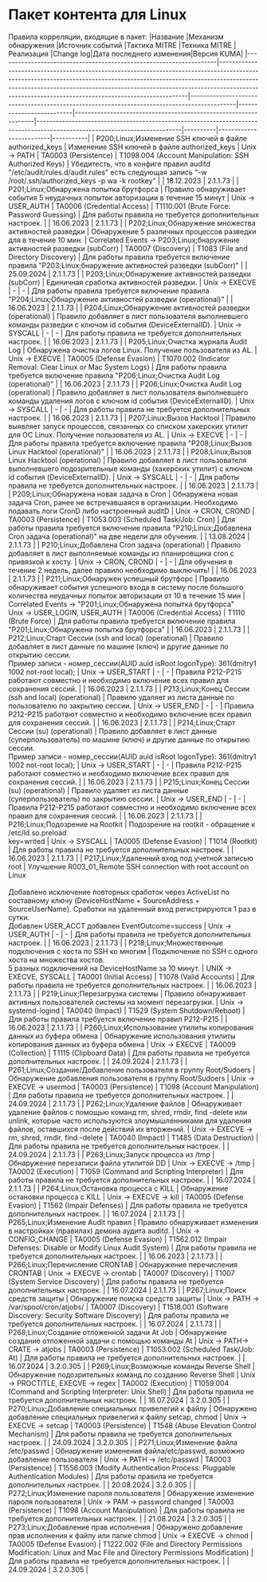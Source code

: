# Пакет контента для Linux
Правила корреляции, входящие в пакет:
|Название                                                            |Механизм обнаружения                                                                                                                                                                                                                                                                                          |Источник событий                                                                            |Тактика MITRE             |Техника MITRE                                                    |Реализация                                                                                                                 |Change log|Дата последнего изменения|Версия KUMA|
|--------------------------------------------------------------------|--------------------------------------------------------------------------------------------------------------------------------------------------------------------------------------------------------------------------------------------------------------------------------------------------------------|--------------------------------------------------------------------------------------------|--------------------------|-----------------------------------------------------------------|---------------------------------------------------------------------------------------------------------------------------|----------|-------------------------|-----------|
| P200;Linux;Изменение SSH ключей в файле authorized_keys              | Изменение SSH ключей в файле authorized_keys                                                                                                                                                                                                                                                                           | Unix -> PATH                                                                                    | TA0003 (Persistence)       | T1098.004 (Account Manipulation: SSH Authorized Keys)                                                              | Убедитесть, что в конфиге правил auditd "/etc/audit/rules.d/audit.rules" есть следующая запись "-w /root/.ssh/authorized_keys -p wa -k rootkey" |   | 18.12.2023 | 2.1.1.73  |
| P201;Linux;Обнаружена попытка брутфорса                              | Правило обнаруживает события 5 неудачных попыток авторизации в течение 15 минут                                                                                                                                                                                                                                        | Unix -> USER_AUTH                                                                               | TA0006 (Credential Access) | T1110.001 (Brute Force: Password Guessing)                                                                         | Для работы правила не требуется дополнительных настроек.                                                                                        |   | 16.06.2023 | 2.1.1.73  |
| P202;Linux;Обнаружение множества активностей разведки                | Обнаружение 5 различных процессов разведки для в течение 10 мин.                                                                                                                                                                                                                                                       | Correlated Events -> P203;Linux;бнаружение активностей разведки (subCorr)                       | TA0007 (Discovery)         | T1083 (File and Directory Discovery)                                                                               | Для работы правила требуется включение правила "P203;Linux;бнаружение активностей разведки (subCorr)"                                           |   | 25.09.2024 | 2.1.1.73  |
| P203;Linux;Обнаружение активностей разведки (subCorr)                | Единичная сработка активностей разведки.                                                                                                                                                                                                                                                                               | Unix -> EXECVE                                                                                  | \-                         | \-                                                                                                                 | Для работы правила требуется включение правила "P204;Linux;Обнаружение активностей разведки (operational)"                                      |   | 16.06.2023 | 2.1.1.73  |
| P204;Linux;Обнаружение активностей разведки (operational)            | Правило добавляет в лист пользователя выполневшего команды разведки с ключом id события (DeviceExternalID).                                                                                                                                                                                                            | Unix -> SYSCALL                                                                                 | \-                         | \-                                                                                                                 | Для работы правила не требуется дополнительных настроек.                                                                                        |   | 16.06.2023 | 2.1.1.73  |
| P205;Linux;Очистка журнала Audit Log                                 | Обнаружена очистка логов Linux. Получение пользователя из AL.                                                                                                                                                                                                                                                          | Unix -> EXECVE                                                                                  | TA0005 (Defense Evasion)   | T1070.002 (Indicator Removal: Clear Linux or Mac System Logs)                                                      | Для работы правила требуется включение правила "P206;Linux;Очистка Audit Log (operational)"                                                     |   | 16.06.2023 | 2.1.1.73  |
| P206;Linux;Очистка Audit Log (operational)                           | Правило добавляет в лист пользователя выполневшего команды удаления логов с ключом id события (DeviceExternalID).                                                                                                                                                                                                      | Unix -> SYSCALL                                                                                 | \-                         | \-                                                                                                                 | Для работы правила не требуется дополнительных настроек.                                                                                        |   | 16.06.2023 | 2.1.1.73  |
| P207;Linux;Вызов Hacktool                                            | Правило выявляет запуск процессов, связанных со списком хакерских утилит для ОС Linux. Получение пользователя из AL.                                                                                                                                                                                                   | Unix -> EXECVE                                                                                  | \-                         | \-                                                                                                                 | Для работы правила требуется включение правила "P208;Linux;Вызов Linux Hacktool (operational)"                                                  |   | 16.06.2023 | 2.1.1.73  |
| P208;Linux;Вызов Linux Hacktool (operational)                        | Правило добавляет в лист пользователя выполневшего подозрительные команды (хакерских утилит) с ключом id события (DeviceExternalID).                                                                                                                                                                                   | Unix -> SYSCALL                                                                                 | \-                         | \-                                                                                                                 | Для работы правила не требуется дополнительных настроек.                                                                                        |   | 16.06.2023 | 2.1.1.73  |
| P209;Linux;Обнаружена новая задача в Cron                            | Обнаружена новая задача Cron, ранее не встречавшаяся в организации. Необходимо подавать логи CronD либо настроенный auditD                                                                                                                                                                                             | Unix -> CRON, CROND                                                                             | TA0003 (Persistence)       | T1053.003 (Scheduled Task/Job: Cron)                                                                               | Для работы правила требуется включение правила "P210;Linux;Добавлена Сron задача (operational)" на две недели для обучения.                     |   | 13.08.2024 | 2.1.1.73  |
| P210;Linux;Добавлена Сron задача (operational)                       | Правило добавляет в лист выполняемые команды из планировщика cron c привязкой к хосту.                                                                                                                                                                                                                                 | Unix -> CRON, CROND                                                                             | \-                         | \-                                                                                                                 | Для обучения в течение 2 недель, далее правило необходимо выключить!                                                                            |   | 16.06.2023 | 2.1.1.73  |
| P211;Linux;Обнаружен успешный брутфорс                               | Правило обнаруживает события успешного входа в систему после большого количества неудачных попыток авторизации от 10 в течение 15 мин                                                                                                                                                                                  | Correlated Events -> "P201;Linux;Обнаружена попытка брутфорса"<br>Unix -> USER_LOGIN, USER_AUTH | TA0006 (Credential Access) | T1110 (Brute Force)                                                                                                | Для работы правила требуется включение правила "P201;Linux;Обнаружена попытка брутфорса"                                                        |   | 16.06.2023 | 2.1.1.73  |
| P212;Linux;Старт Сессии (ssh and local) (operational)                | Правило добавляет в лист данные по машине (ключ) и другие данные по открытию сессии.<br>Пример записи - номер_сессии(AUID auid isRoot logonType): 361(dmitry1 1002 not-root local);                                                                                                                                    | Unix -> USER_START                                                                              | \-                         | \-                                                                                                                 | Правила P212-P215 работают совместно и необходимо включение всех правил для сохранения сессий.                                                  |   | 16.06.2023 | 2.1.1.73  |
| P213;Linux;Конец Сессии (ssh and local) (operational)                | Правило удаляет из листа данные по пользователю по закрытию сессии.                                                                                                                                                                                                                                                    | Unix -> USER_END                                                                                | \-                         | \-                                                                                                                 | Правила P212-P215 работают совместно и необходимо включение всех правил для сохранения сессий.                                                  |   | 16.06.2023 | 2.1.1.73  |
| P214;Linux;Старт Сессии (su) (operational)                           | Правило добавляет в лист данные (суперпользователь) по машине (ключ) и другие данные по открытию сессии.<br>Пример записи - номер_сессии(AUID auid isRoot logonType): 361(dmitry1 1002 not-root local);                                                                                                                | Unix -> USER_START                                                                              | \-                         | \-                                                                                                                 | Правила P212-P215 работают совместно и необходимо включение всех правил для сохранения сессий.                                                  |   | 16.06.2023 | 2.1.1.73  |
| P215;Linux;Конец Сессии (su) (operational)                           | Правило удаляет из листа данные (суперпользователь) по закрытию сессии.                                                                                                                                                                                                                                                | Unix -> USER_END                                                                                | \-                         | \-                                                                                                                 | Правила P212-P215 работают совместно и необходимо включение всех правил для сохранения сессий.                                                  |   | 16.06.2023 | 2.1.1.73  |
| P216;Linux;Подозрение на Rootkit                                     | Подозрение на rootkit - обращение к /etc/ld.so.preload<br>key=writed                                                                                                                                                                                                                                                   | Unix -> SYSCALL                                                                                 | TA0005 (Defense Evasion)   | T1014 (Rootkit)                                                                                                    | Для работы правила не требуется дополнительных настроек.                                                                                        |   | 16.06.2023 | 2.1.1.73  |
| P217;Linux;Удаленный вход под учетной записью root                   | Улучшение R003_01_Remote SSH connection with root account on Linux<br><br>Добавлено исключение повторных сработок через ActiveList по составному ключу (DeviceHostName + SourceAddress + SourceUserName). Сработки на удаленный вход регистрируются 1 раз в сутки.<br>Добавлен USER_ACCT добавлен EventOutcome=success | Unix -> USER_AUTH                                                                               | \-                         | \-                                                                                                                 | Для работы правила не требуется дополнительных настроек.                                                                                        |   | 16.06.2023 | 2.1.1.73  |
| P218;Linux;Множественные подключения с хоста по SSH ко многим        | Подключение по SSH с одного хоста на множества хостов.<br>5 разных подключений на DeviceHostName за 10 минут.                                                                                                                                                                                                          | UNIX -> EXECVE, SYSCALL                                                                         | TA0001 (Initial Access)    | T1078 (Valid Accounts)                                                                                             | Для работы правила не требуется дополнительных настроек.                                                                                        |   | 16.06.2023 | 2.1.1.73  |
| P219;Linux;Перезагрузка системы                                      | Правило обнаруживает активных пользователей системы на момент перезагрузки.                                                                                                                                                                                                                                            | Unix -> systemd-logind                                                                          | TA0040 (Impact)            | T1529 (System Shutdown/Reboot)                                                                                     | Для работы правила требуется включение правил P212-P215                                                                                         |   | 16.06.2023 | 2.1.1.73  |
| P260;Linux;Использование утилиты копирования данных из буфера обмена | Обнаружение использования утилиты копирования данных из буфера обмена                                                                                                                                                                                                                                                  | Unix -> EXECVE                                                                                  | TA0009 (Collection)        | T1115 (Clipboard Data)                                                                                             | Для работы правила не требуется дополнительных настроек.                                                                                        |   | 24.09.2024 | 2.1.1.73  |
| P261;Linux;Создание/Добавление пользователя в группу Root/Sudoers    | Обнаружение добавления пользователя в группу Root/Sudoers                                                                                                                                                                                                                                                              | Unix -> EXECVE -> usermod                                                                       | TA0003 (Persistence)       | T1098 (Account Manipulation)                                                                                       | Для работы правила не требуется дополнительных настроек.                                                                                        |   | 24.09.2024 | 2.1.1.73  |
| P262;Linux;Удаление файлов                                           | Обнаруживает удаление файлов с помощью команд rm, shred, rmdir, find -delete или unlink, которые часто используются злоумышленниками для удаления файлов, оставшихся после действий их вторжений.                                                                                                                      | Unix -> EXECVE -> rm, shred, rmdir, find -delete                                                | TA0040 (Impact)            | T1485 (Data Destruction)                                                                                           | Для работы правила не требуется дополнительных настроек.                                                                                        |   | 24.09.2024 | 2.1.1.73  |
| P263;Linux;Запуск процесса из /tmp                                   | Обнаружение перезаписи файла утилитой DD                                                                                                                                                                                                                                                                               | Unix -> EXECVE -> /tmp                                                                          | TA0002 (Execution)         | T1059 (Command and Scripting Interpreter)                                                                          | Для работы правила не требуется дополнительных настроек.                                                                                        |   | 16.07.2024 | 2.1.1.73  |
| P264;Linux;Остановка процесса с KILL                                 | Обнаружение остановки процесса с KILL                                                                                                                                                                                                                                                                                  | Unix -> EXECVE -> kill                                                                          | TA0005 (Defense Evasion)   | T1562 (Impair Defenses)                                                                                            | Для работы правила не требуется дополнительных настроек.                                                                                        |   | 16.07.2024 | 2.1.1.73  |
| P265;Linux;Изменение Audit правил                                    | Правило обнаруживает изменения в настройках (правилах) демона аудита auditd.                                                                                                                                                                                                                                           | Unix -> CONFIG_CHANGE                                                                           | TA0005 (Defense Evasion)   | T1562.012 (Impair Defenses: Disable or Modify Linux Audit System)                                                  | Для работы правила не требуется дополнительных настроек.                                                                                        |   | 16.06.2023 | 2.1.1.73  |
| P266;Linux;Перечисление CRONTAB                                      | Обнаружение перечисления CRONTAB                                                                                                                                                                                                                                                                                       | Unix -> EXECVE -> crontab                                                                       | TA0007 (Discovery)         | T1007 (System Service Discovery)                                                                                   | Для работы правила не требуется дополнительных настроек.                                                                                        |   | 16.07.2024 | 2.1.1.73  |
| P267;Linux;Поиск средств защиты                                      | Обнаружение поиска средств защиты                                                                                                                                                                                                                                                                                      | Unix -> PATH -> /var/spool/cron/atjobs/                                                         | TA0007 (Discovery)         | T1518.001 (Software Discovery: Security Software Discovery)                                                        | Для работы правила не требуется дополнительных настроек.                                                                                        |   | 16.07.2024 | 2.1.1.73  |
| P268;Linux;Создание отложенной задачи At Job                         | Обнаружение создание отложенной задачи с помощью команды At                                                                                                                                                                                                                                                            | Unix -> PATH-> CRATE -> atjobs                                                                  | TA0003 (Persistence)       | T1053.002 (Scheduled Task/Job: At)                                                                                 | Для работы правила не требуется дополнительных настроек.                                                                                        |   | 16.07.2024 | 3.2.0.305 |
| P269;Linux;Возможные команды Reverse Shell                           | Обнаружение подозрительных команд по созданию Reverse Shell                                                                                                                                                                                                                                                            | Unix -> PROCTITLE, EXECVE -> regex                                                              | TA0002 (Execution)         | T1059.004 (Command and Scripting Interpreter: Unix Shell)                                                          | Для работы правила не требуется дополнительных настроек.                                                                                        |   | 16.07.2024 | 3.2.0.305 |
| P270;Linux;Добавление специальных привелегий к файлу                 | Обнаружено добавление специальных привелегий к файлу setcap, chmod                                                                                                                                                                                                                                                     | Unix -> EXECVE -> setcap                                                                        | TA0003 (Persistence)       | T1548 (Abuse Elevation Control Mechanism)                                                                          | Для работы правила не требуется дополнительных настроек.                                                                                        |   | 24.09.2024 | 3.2.0.305 |
| P271;Linux;Изменение файла /etc/passwd                               | Обнаружение изменения файла/etc/passwd, возможно добавление пользователя                                                                                                                                                                                                                                               | Unix -> PATH -> /etc/passwd                                                                     | TA0003 (Persistence)       | T1556.003 (Modify Authentication Process: Pluggable Authentication Modules)                                        | Для работы правила не требуется дополнительных настроек.                                                                                        |   | 20.08.2024 | 3.2.0.305 |
| P272;Linux;Изменение пароля пользователя                             | Обнаружение изменение пароля пользователя                                                                                                                                                                                                                                                                              | Unix -> PAM -> password changed                                                                 | TA0003 (Persistence)       | T1098 (Account Manipulation)                                                                                       | Для работы правила не требуется дополнительных настроек.                                                                                        |   | 21.08.2024 | 3.2.0.305 |
| P273;Linux;Добавление прав исполнения                                | Обнаружено добавление прав исполнения к файлу или папке chmod                                                                                                                                                                                                                                                          | Unix -> EXECVE -> chmod                                                                         | TA0005 (Defense Evasion)   | T1222.002 (File and Directory Permissions Modification: Linux and Mac File and Directory Permissions Modification) | Для работы правила не требуется дополнительных настроек.                                                                                        |   | 24.09.2024 | 3.2.0.305 |
